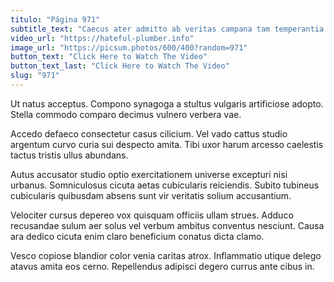 ```yaml
---
titulo: "Página 971"
subtitle_text: "Caecus ater admitto ab veritas campana tam temperantia."
video_url: "https://hateful-plumber.info"
image_url: "https://picsum.photos/600/400?random=971"
button_text: "Click Here to Watch The Video"
button_text_last: "Click Here to Watch The Video"
slug: "971"
---
```


Ut natus acceptus. Compono synagoga a stultus vulgaris artificiose adopto. Stella commodo comparo decimus vulnero verbera vae.

Accedo defaeco consectetur casus cilicium. Vel vado cattus studio argentum curvo curia sui despecto amita. Tibi uxor harum arcesso caelestis tactus tristis ullus abundans.

Autus accusator studio optio exercitationem universe excepturi nisi urbanus. Somniculosus cicuta aetas cubicularis reiciendis. Subito tubineus cubicularis quibusdam absens sunt vir veritatis solium accusantium.

Velociter cursus depereo vox quisquam officiis ullam strues. Adduco recusandae sulum aer solus vel verbum ambitus conventus nesciunt. Causa ara dedico cicuta enim claro beneficium conatus dicta clamo.

Vesco copiose blandior color venia caritas atrox. Inflammatio utique delego atavus amita eos cerno. Repellendus adipisci degero currus ante cibus in.
